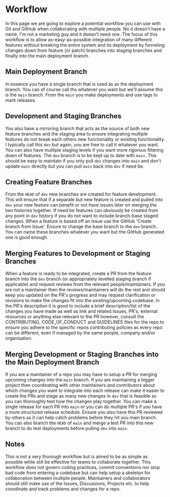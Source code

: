 # Workflow

In this page we are going to explore a potential workflow you can use with Git and GitHub when collaborating with multiple people. No it doesn't have a name, I'm not a marketing guy and it doesn't need one. The focus of this workflow is to allow as-easy-as-possible integration of many different features without breaking the entire system and its deployment by funneling changes down from feature (or patch) branches into staging branches and finally into the main deployment branch.

## Main Deployment Branch

In essence you have a single branch that is used as as the deployment branch. You can of course call ths whatever you want but we'll assume this is the `main` branch. From the `main` you make deployments and use tags to mark releases.

## Development and Staging Branches

You also have a mirroring branch that acts as the source of both new feature branches and the staging area to ensure integrating multiple features do not break each others new functionality or existing functionality. I typically call this `dev` but again, you are free to call it whatever you want. You can also have multiple staging levels if you want more rigorous filtering down of features. The `dev` branch is to be kept up to date with `main`. This should be easy to maintain if you only pull `dev` changes into `main` and don't update `main` directly but you can pull `main` back into `dev` if need be.

## Creating Feature Branches

From the `HEAD` of `dev` new branches are created for feature development. This will ensure that if a separate but new feature is created and pulled into `dev` your new feature can benefit or not have issues later on merging the two histories together. If need be features can obviously be created from any point in `dev` history if you do not want to include branch-base staged changes. When a feature is based off an Issue use the GitHub 'Create branch from Issue'. Ensure to change the base branch to the `dev` branch. You can name these branches whatever you want but the GitHub generated one is good enough.

## Merging Features to Development or Staging Branches

When a feature is ready to be integrated, create a PR from the feature branch into the `dev` branch (or appropriately levelled staging branch if applicable) and request reviews from the relevant people/maintainers. If you are not a maintainer then the reviews/maintainers will do the rest and should keep you updated on the PR's progress and may request clarification or revisions to make the changes fit into the existing/upcoming codebase. In the PR's description it is good to include a brief description/list of the changes you have made as well as link and related Issues, PR's, external resources or anything else relevant to the PR however, consult the CONTRIBUTING, CODE_OF_CONDUCT and GUIDELINES files for the repo to ensure you adhere to the specific repos contributing policies as every repo can be different, even if managed by the same people, company and/or organisation.

## Merging Development or Staging Branches into the Main Deployment Branch

If you are a maintainer of a repo you may have to setup a PR for merging upcoming changes into the `main` branch. If you are maintaining a bigger project then coordinating with other maintainers and contributors about which changes you want to integrate into each release can make it easier to create the PRs and stage as many new changes in `dev` that is feasible so you can thoroughly test how the changes play together. You can make a single release for each PR into `main` or you can do multiple PR's if you have a more structured release schedule. Ensure you also have this PR reviewed by others as it can help catch problems before they hit you main branch. You can also branch the `HEAD` of `main` and merge a test PR into this new branch to do test deployments before pulling `dev` into `main`.

## Notes

This is not a very thorough workflow but is aimed to be as simple as possible while still be effective for teams to collaborate together. This workflow does not govern coding practices, commit conventions nor stop bad code from entering a codebase but can help setup a skeleton for collaboration between multiple people. Maintainers and collaborators should still make use of the Issues, Discussions, Projects etc. to help coordinate and track problems and changes for a repo.
